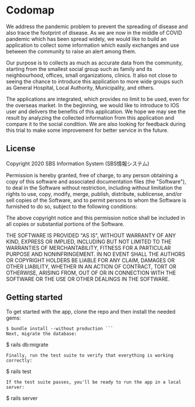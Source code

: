 # Codomap

We address the pandemic problem to prevent the spreading of disease and also trace the footprint of disease. As we are now in the middle of COVID pandemic which has been spread widely, we would like to build an application to collect some information which easily exchanges and use between the community to raise an alert among them.

Our purpose is to collects as much as accurate data from the community, starting from the smallest social group such as family and its neighbourhood, offices, small organizations, clinics. It also not close to seeing the chance to introduce this application to more wide groups such as General Hospital, Local Authority, Municipality, and others.

The applications are integrated, which provides no limit to be used, even for the overseas market. In the beginning, we would like to introduce to IOS user and delivers the benefits of this application. We hope we may see the result by analyzing the collected information from this application and compare it to the social condition. We are also looking for feedback during this trial to make some improvement for better service in the future.

## License

Copyright 2020 SBS Information System (SBS情報システム)

Permission is hereby granted, free of charge, to any person obtaining a copy of this software and associated documentation files (the "Software"), to deal in the Software without restriction, including without limitation the rights to use, copy, modify, merge, publish, distribute, sublicense, and/or sell copies of the Software, and to permit persons to whom the Software is furnished to do so, subject to the following conditions:

The above copyright notice and this permission notice shall be included in all copies or substantial portions of the Software.

THE SOFTWARE IS PROVIDED "AS IS", WITHOUT WARRANTY OF ANY KIND, EXPRESS OR IMPLIED, INCLUDING BUT NOT LIMITED TO THE WARRANTIES OF MERCHANTABILITY, FITNESS FOR A PARTICULAR PURPOSE AND NONINFRINGEMENT. IN NO EVENT SHALL THE AUTHORS OR COPYRIGHT HOLDERS BE LIABLE FOR ANY CLAIM, DAMAGES OR OTHER LIABILITY, WHETHER IN AN ACTION OF CONTRACT, TORT OR OTHERWISE, ARISING FROM, OUT OF OR IN CONNECTION WITH THE SOFTWARE OR THE USE OR OTHER DEALINGS IN THE SOFTWARE.

## Getting started

To get started with the app, clone the repo and then install the needed gems:
```
$ bundle install --without production ```
Next, migrate the database:
```
$ rails db:migrate
```
Finally, run the test suite to verify that everything is working correctly:
```
$ rails test
```
If the test suite passes, you'll be ready to run the app in a local server:
```
$ rails server
```
